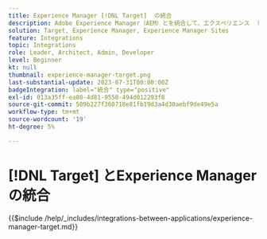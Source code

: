 ```yaml
---
title: Experience Manager [!DNL Target]  の統合
description: Adobe Experience Manager（AEM）とを統合して、エクスペリエンス  [!DNL Adobe Target]  パーソナライズします。
solution: Target, Experience Manager, Experience Manager Sites
feature: Integrations
topic: Integrations
role: Leader, Architect, Admin, Developer
level: Beginner
kt: null
thumbnail: experience-manager-target.png
last-substantial-update: 2023-07-31T00:00:00Z
badgeIntegration: label="統合" type="positive"
exl-id: 013a35ff-ea80-4d81-9558-494d012293f8
source-git-commit: 509b227f360718e81fb19d3a4d30aebf9de49e5a
workflow-type: tm+mt
source-wordcount: '19'
ht-degree: 5%

---
```


# [!DNL Target] とExperience Managerの統合

{{$include /help/_includes/integrations-between-applications/experience-manager-target.md}}

